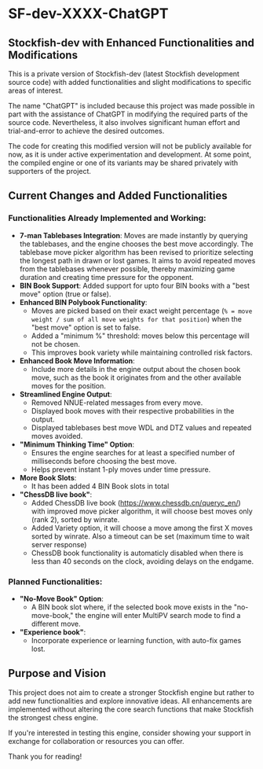 # SF-dev-XXXX-ChatGPT

## Stockfish-dev with Enhanced Functionalities and Modifications

This is a private version of Stockfish-dev (latest Stockfish development source code) with added functionalities and slight modifications to specific areas of interest. 

The name "ChatGPT" is included because this project was made possible in part with the assistance of ChatGPT in modifying the required parts of the source code. Nevertheless, it also involves significant human effort and trial-and-error to achieve the desired outcomes.

The code for creating this modified version will not be publicly available for now, as it is under active experimentation and development. At some point, the compiled engine or one of its variants may be shared privately with supporters of the project.

## Current Changes and Added Functionalities

### Functionalities Already Implemented and Working:
- **7-man Tablebases Integration**: Moves are made instantly by querying the tablebases, and the engine chooses the best move accordingly.
The tablebase move picker algorithm has been revised to prioritize selecting the longest path in drawn or lost games. It aims to avoid repeated moves from the tablebases whenever possible, thereby maximizing game duration and creating time pressure for the opponent.
- **BIN Book Support**: Added support for upto four BIN books with a "best move" option (true or false).
- **Enhanced BIN Polybook Functionality**:
  - Moves are picked based on their exact weight percentage (`% = move weight / sum of all move weights for that position`) when the "best move" option is set to false.
  - Added a "minimum %" threshold: moves below this percentage will not be chosen.
  - This improves book variety while maintaining controlled risk factors.
- **Enhanced Book Move Information**:
  - Include more details in the engine output about the chosen book move, such as the book it originates from and the other available moves for the position.
- **Streamlined Engine Output**:
  - Removed NNUE-related messages from every move.
  - Displayed book moves with their respective probabilities in the output.
  - Displayed tablebases best move WDL and DTZ values and repeated moves avoided.
- **"Minimum Thinking Time" Option**:
  - Ensures the engine searches for at least a specified number of milliseconds before choosing the best move.
  - Helps prevent instant 1-ply moves under time pressure.
- **More Book Slots**:
  - It has been added 4 BIN Book slots in total
- **"ChessDB live book"**:
  - Added ChessDB live book (https://www.chessdb.cn/queryc_en/) with improved move picker algorithm, it will choose best moves only (rank 2), sorted by winrate.
  - Added Variety option, it will choose a move among the first X moves sorted by winrate. Also a timeout can be set (maximum time to wait server response)
  - ChessDB book functionality is automaticly disabled when there is less than 40 seconds on the clock, avoiding delays on the endgame.

### Planned Functionalities:
- **"No-Move Book" Option**:
  - A BIN book slot where, if the selected book move exists in the "no-move-book," the engine will enter MultiPV search mode to find a different move.
- **"Experience book"**:
  - Incorporate experience or learning function, with auto-fix games lost.

## Purpose and Vision

This project does not aim to create a stronger Stockfish engine but rather to add new functionalities and explore innovative ideas. All enhancements are implemented without altering the core search functions that make Stockfish the strongest chess engine.

If you're interested in testing this engine, consider showing your support in exchange for collaboration or resources you can offer. 

Thank you for reading!

